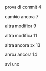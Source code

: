 prova di commit 4 

cambio ancora 7

altra modifica 9

altra modifica 11

altra ancora xx 13


anroa ancora 14

svi uno